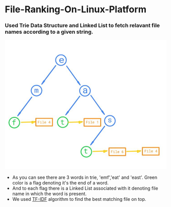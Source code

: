 # File-Ranking-On-Linux-Platform
### Used Trie Data Structure and Linked List to fetch relavant file names according to a given string.

![](img.JPG/)

- As you can see there are 3 words in trie, 'emf','eat' and 'east'. Green color is a flag denoting it's the end of a word.
- And to each flag there is a Linked List associated with it denoting file name in which the word is present.
- We used [TF-IDF](https://en.wikipedia.org/wiki/Tf%E2%80%93idf) algorithm to find the best matching file on top.
